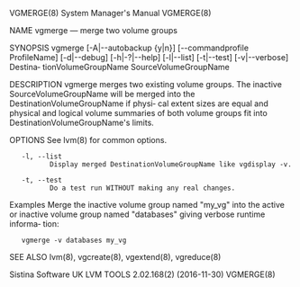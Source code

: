 VGMERGE(8)                                                    System Manager's Manual                                                   VGMERGE(8)

NAME
       vgmerge — merge two volume groups

SYNOPSIS
       vgmerge  [-A|--autobackup {y|n}] [--commandprofile ProfileName] [-d|--debug] [-h|-?|--help] [-l|--list] [-t|--test] [-v|--verbose] Destina‐
       tionVolumeGroupName SourceVolumeGroupName

DESCRIPTION
       vgmerge merges two existing volume groups. The inactive SourceVolumeGroupName will be merged into the DestinationVolumeGroupName if  physi‐
       cal extent sizes are equal and physical and logical volume summaries of both volume groups fit into DestinationVolumeGroupName's limits.

OPTIONS
       See lvm(8) for common options.

       -l, --list
              Display merged DestinationVolumeGroupName like vgdisplay -v.

       -t, --test
              Do a test run WITHOUT making any real changes.

Examples
       Merge  the  inactive  volume group named "my_vg" into the active or inactive volume group named "databases" giving verbose runtime informa‐
       tion:

       vgmerge -v databases my_vg

SEE ALSO
       lvm(8), vgcreate(8), vgextend(8), vgreduce(8)

Sistina Software UK                                     LVM TOOLS 2.02.168(2) (2016-11-30)                                              VGMERGE(8)
